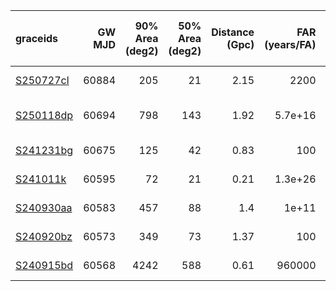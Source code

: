 | graceids                                                          |   GW MJD |   90% Area (deg2) |   50% Area (deg2) |   Distance (Gpc) |   FAR (years/FA) |   Mass (M_sol) | Chirp Mass (left edge)   | gcnids                                                                      | time   | probability   | start                   | comments                   |
|:------------------------------------------------------------------|---------:|------------------:|------------------:|-----------------:|-----------------:|---------------:|:-------------------------|:----------------------------------------------------------------------------|:-------|:--------------|:------------------------|:---------------------------|
| [S250727cl](https://gracedb.ligo.org/superevents/S250727cl/view/) |    60884 |               205 |                21 |             2.15 |       2200       |             75 | 22.0                     | [2025-07-27T18:03:30](https://fritz.science/gcn_events/2025-07-27T18:03:30) |        |               |                         | fails mass criteria        |
| [S250118dp](https://gracedb.ligo.org/superevents/S250118dp/view/) |    60694 |               798 |               143 |             1.92 |          5.7e+16 |             71 |                          | [2025-01-18T17:05:23](https://fritz.science/gcn_events/2025-01-18T17:05:23) |        |               |                         | plan has zero observations |
| [S241231bg](https://gracedb.ligo.org/superevents/S241231bg/view/) |    60675 |               125 |                42 |             0.83 |        100       |             36 |                          | [2024-12-31T05:41:34](https://fritz.science/gcn_events/2024-12-31T05:41:34) | 900.0  | 0.6           | 2024-12-31T05:42:22.650 | fails mass criteria        |
| [S241011k](https://gracedb.ligo.org/superevents/S241011k/view/)   |    60595 |                72 |                21 |             0.21 |          1.3e+26 |             12 |                          | [2024-10-11T23:38:35](https://fritz.science/gcn_events/2024-10-11T23:38:35) | 300.0  | 0.52          | 2024-10-12T02:12:49.314 | fails mass criteria        |
| [S240930aa](https://gracedb.ligo.org/superevents/S240930aa/view/) |    60583 |               457 |                88 |             1.4  |          1e+11   |             51 |                          | [2024-09-30T04:00:00](https://fritz.science/gcn_events/2024-09-30T04:00:00) | 660.0  | 0.62          | 2024-09-30T04:00:44.802 | fails mass criteria        |
| [S240920bz](https://gracedb.ligo.org/superevents/S240920bz/view/) |    60573 |               349 |                73 |             1.37 |        100       |             53 |                          | [2024-09-20T07:34:24](https://fritz.science/gcn_events/2024-09-20T07:34:24) | 1080.0 | 0.51          | 2024-09-20T07:35:15.306 | fails mass criteria        |
| [S240915bd](https://gracedb.ligo.org/superevents/S240915bd/view/) |    60568 |              4242 |               588 |             0.61 |     960000       |             24 |                          | [2024-09-15T10:51:51](https://fritz.science/gcn_events/2024-09-15T10:51:51) | 600.0  | 0.94          | 2024-09-15T11:16:06.636 | fails mass criteria        |